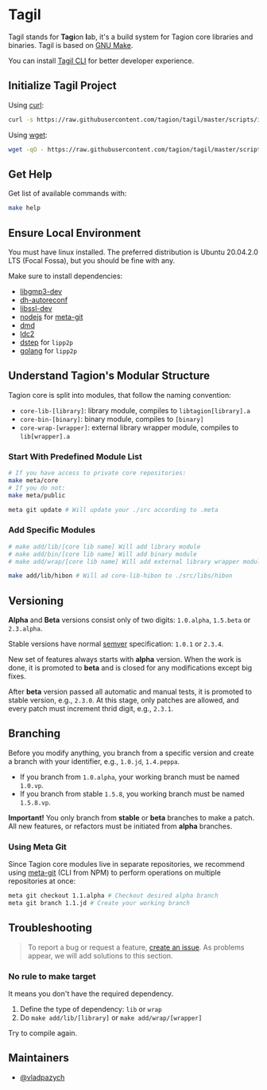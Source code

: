 # Tagil

Tagil stands for **Tagi**on **l**ab, it's a build system for Tagion core libraries and binaries. Tagil is based on [GNU Make](https://www.gnu.org/software/make/).

You can install [Tagil CLI](https://github.com/tagion/tagil-cli) for better developer experience.

## Initialize Tagil Project

Using [curl](https://curl.se/):

```bash
curl -s https://raw.githubusercontent.com/tagion/tagil/master/scripts/install.sh | bash
```

Using [wget](https://www.gnu.org/software/wget/):

```bash
wget -qO - https://raw.githubusercontent.com/tagion/tagil/master/scripts/install.sh | bash
```

## Get Help

Get list of available commands with:

```bash
make help
```

## Ensure Local Environment

You must have linux installed. The preferred distribution is Ubuntu 20.04.2.0 LTS (Focal Fossa), but you should be fine with any.

Make sure to install dependencies:

- [libgmp3-dev](https://packages.ubuntu.com/bionic/libgmp3-dev)
- [dh-autoreconf](https://packages.ubuntu.com/bionic/dh-autoreconf)
- [libssl-dev](https://packages.ubuntu.com/bionic/libssl-dev)
- [nodejs](https://packages.ubuntu.com/bionic/libgmp3-dev) for [meta-git](https://github.com/mateodelnorte/meta-git)
- [dmd](https://dlang.org/dmd-osx.html)
- [ldc2](https://github.com/ldc-developers/ldc)
- [dstep](https://github.com/jacob-carlborg/dstep) for `lipp2p`
- [golang](https://golang.org/doc/install#download) for `lipp2p`

## Understand Tagion's Modular Structure

Tagion core is split into modules, that follow the naming convention:

- `core-lib-[library]`: library module, compiles to `libtagion[library].a`
- `core-bin-[binary]`: binary module, compiles to `[binary]`
- `core-wrap-[wrapper]`: external library wrapper module, compiles to `lib[wrapper].a`

### Start With Predefined Module List

```bash
# If you have access to private core repositories:
make meta/core
# If you do not:
make meta/public

meta git update # Will update your ./src according to .meta
```

### Add Specific Modules

```bash
# make add/lib/[core lib name] Will add library module
# make add/bin/[core lib name] Will add binary module
# make add/wrap/[core lib name] Will add external library wrapper module

make add/lib/hibon # Will ad core-lib-hibon to ./src/libs/hibon
```

## Versioning

**Alpha** and **Beta** versions consist only of two digits: `1.0.alpha`, `1.5.beta` or `2.3.alpha`.

Stable versions have normal [semver](https://semver.org/) specification: `1.0.1` or `2.3.4`.

New set of features always starts with **alpha** version. When the work is done, it is promoted to **beta** and is closed for any modifications except big fixes.

After **beta** version passed all automatic and manual tests, it is promoted to stable version, e.g., `2.3.0`. At this stage, only patches are allowed, and every patch must increment thrid digit, e.g., `2.3.1`.

## Branching

Before you modify anything, you branch from a specific version and create a branch with your identifier, e.g., `1.0.jd`, `1.4.peppa`.

- If you branch from `1.0.alpha`, your working branch must be named `1.0.vp`.
- If you branch from stable `1.5.8`, you working branch must be named `1.5.8.vp`.

**Important!** You only branch from **stable** or **beta** branches to make a patch. All new features, or refactors must be initiated from **alpha** branches.

### Using Meta Git

Since Tagion core modules live in separate repositories, we recommend using [meta-git](https://github.com/mateodelnorte/meta-git) (CLI from NPM) to perform operations on multiple repositories at once:

```bash
meta git checkout 1.1.alpha # Checkout desired alpha branch
meta git branch 1.1.jd # Create your working branch
```

## Troubleshooting

> To report a bug or request a feature, [create an issue](https://github.com/tagion/tagil/issues/new). As problems appear, we will add solutions to this section.

### No rule to make target

It means you don't have the required dependency.

1. Define the type of dependency: `lib` or `wrap`
1. Do `make add/lib/[library]` or `make add/wrap/[wrapper]`

Try to compile again.

## Maintainers

- [@vladpazych](https://github.com/vladpazych)
